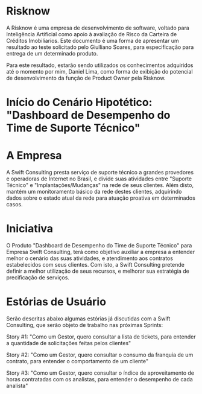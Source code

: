 # Risknow

A Risknow é uma empresa de desenvolvimento de software, voltado para Inteligência Artificial como apoio à avaliação de Risco da Carteira de Créditos Imobiliarios.
Este documento é uma forma de apresentar um resultado ao teste solicitado pelo Giulliano Soares, para especificação para entrega de um determinado produto.

Para este resultado, estarão sendo utilizados os conhecimentos adquiridos até o momento por mim, Daniel Lima, como forma de exibição do potencial de desenvolvimento da função de Product Owner pela Risknow.

# Início do Cenário Hipotético: "Dashboard de Desempenho do Time de Suporte Técnico"

# A Empresa

A Swift Consulting presta serviço de suporte técnico a grandes provedores e operadoras de Internet no Brasil, e divide suas atividades entre "Suporte Técnico" e "Implantações/Mudanças" na rede de seus clientes. Além disto, mantém um monitoramento básico da rede destes clientes, adquirindo dados sobre o estado atual da rede para atuação proativa em determinados casos.

# Iniciativa

O Produto "Dashboard de Desempenho do Time de Suporte Técnico" para Empresa Swift Consulting, terá como objetivo auxiliar a empresa a entender melhor o cenário das suas atividades, e atendimento aos contratos estabelecidos com seus clientes. Com isto, a Swift Consulting pretende definir a melhor utilização de seus recursos, e melhorar sua estratégia de precificação de serviços.

# Estórias de Usuário

Serão descritas abaixo algumas estórias já discutidas com a Swift Consulting, que serão objeto de trabalho nas próximas Sprints:

Story #1: 
  "Como um Gestor, quero consultar a lista de tickets, para entender a quantidade de solicitações feitas pelos clientes"
  
  
Story #2:
  "Como um Gestor, quero consultar o consumo da franquia de um contrato, para entender o comportamento de um cliente"
  
  
Story #3:
  "Como um Gestor, quero consultar o índice de aproveitamento de horas contratadas com os analistas, para entender o desempenho de cada analista"
  
  
  
  
  
  
